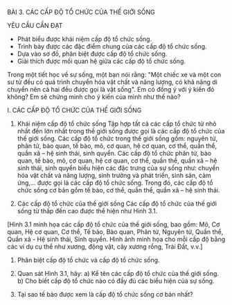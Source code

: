 BÀI 3. CÁC CẤP ĐỘ TỔ CHỨC CỦA THẾ GIỚI SỐNG

YÊU CẦU CẦN ĐẠT
- Phát biểu được khái niệm cấp độ tổ chức sống.
- Trình bày được các đặc điểm chung của các cấp độ tổ chức sống.
- Dựa vào sơ đồ, phân biệt được cấp độ tổ chức sống.
- Giải thích được mối quan hệ giữa các cấp độ tổ chức sống.

Trong một tiết học về sự sống, một bạn nói rằng: "Một chiếc xe và một con sư tử đều có quá trình chuyển hóa vật chất và năng lượng, có khả năng di chuyển nên cả hai đều được gọi là vật sống". Em có đồng ý với ý kiến đó không? Em sẽ chứng minh cho ý kiến của mình như thế nào?

I. CÁC CẤP ĐỘ TỔ CHỨC CỦA THẾ GIỚI SỐNG

1. Khái niệm cấp độ tổ chức sống
Tập hợp tất cả các cấp tổ chức từ nhỏ nhất đến lớn nhất trong thế giới sống được gọi là các cấp độ tổ chức của thế giới sống. Các cấp độ tổ chức trong thế giới sống gồm: nguyên tử, phân tử, bào quan, tế bào, mô, cơ quan, hệ cơ quan, cơ thể, quần thể, quần xã – hệ sinh thái, sinh quyển. Các cấp độ tổ chức phân tử, bào quan, tế bào, mô, cơ quan, hệ cơ quan, cơ thể, quần thể, quần xã – hệ sinh thái, sinh quyển biểu hiện các đặc trưng của sự sống như: chuyển hóa vật chất và năng lượng, sinh trưởng và phát triển, sinh sản, cảm ứng,... được gọi là các cấp độ tổ chức sống. Trong đó, các cấp độ tổ chức sống cơ bản gồm tế bào, cơ thể, quần thể, quần xã – hệ sinh thái.

2. Các cấp độ tổ chức của thế giới sống
Các cấp độ tổ chức của thế giới sống từ thấp đến cao được thể hiện như Hình 3.1.

[Hình 3.1 minh họa các cấp độ tổ chức của thế giới sống, bao gồm: Mô, Cơ quan, Hệ cơ quan, Cơ thể, Tế bào, Bào quan, Phân tử, Nguyên tử, Quần thể, Quần xã - Hệ sinh thái, Sinh quyển. Hình ảnh minh họa cho mỗi cấp độ bằng các ví dụ cụ thể như xương, động vật, cây xương rồng, Trái Đất, v.v.]

1. Phân biệt cấp độ tổ chức và cấp độ tổ chức sống.

2. Quan sát Hình 3.1, hãy:
a) Kể tên các cấp độ tổ chức của thế giới sống.
b) Cho biết cấp độ tổ chức nào có đầy đủ các biểu hiện của sự sống.

3. Tại sao tế bào được xem là cấp độ tổ chức sống cơ bản nhất?
